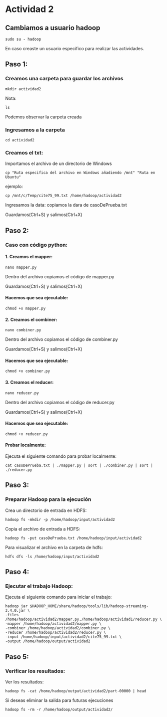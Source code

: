 # Actividad 2

## Cambiamos a usuario hadoop
```
sudo su - hadoop
```
En caso creaste un usuario especifico para realizar las actividades.

## Paso 1:

### Creamos una carpeta para guardar los archivos
```
mkdir actividad2
```

Nota: 
```
ls
```
Podemos observar la carpeta creada

### Ingresamos a la carpeta
```
cd actividad2
```

### Creamos el txt:

Importamos el archivo de un directorio de Windows
```
cp "Ruta especifica del archivo en Windows añadiendo /mnt" "Ruta en Ubuntu"
```
ejemplo:
```
cp /mnt/c/Temp/cite75_99.txt /home/hadoop/actividad2
```
Ingresamos la data: copiamos la dara de casoDePrueba.txt

Guardamos(Ctrl+S) y salimos(Ctrl+X)

## Paso 2:
### Caso con código python:
#### 1. Creamos el mapper:
```
nano mapper.py
```

Dentro del archivo copiamos el código de mapper.py

Guardamos(Ctrl+S) y salimos(Ctrl+X)

#### Hacemos que sea ejecutable:
```
chmod +x mapper.py
```

#### 2. Creamos el combiner:
```
nano combiner.py
```

Dentro del archivo copiamos el código de combiner.py

Guardamos(Ctrl+S) y salimos(Ctrl+X)

#### Hacemos que sea ejecutable:
```
chmod +x combiner.py
```

#### 3. Creamos el reducer:
```
nano reducer.py
```

Dentro del archivo copiamos el código de reducer.py

Guardamos(Ctrl+S) y salimos(Ctrl+X)

#### Hacemos que sea ejecutable:
```
chmod +x reducer.py
```

#### Probar localmente:

Ejecuta el siguiente comando para probar localmente:
```
cat casoDePrueba.txt | ./mapper.py | sort | ./combiner.py | sort | ./reducer.py
```

## Paso 3:

### Preparar Hadoop para la ejecución

Crea un directorio de entrada en HDFS:
```
hadoop fs -mkdir -p /home/hadoop/input/actividad2
```

Copia el archivo de entrada a HDFS:
```
hadoop fs -put casoDePrueba.txt /home/hadoop/input/actividad2
```

Para visualizar el archivo en la carpeta de hdfs:
```
hdfs dfs -ls /home/hadoop/input/actividad2
```

## Paso 4:

### Ejecutar el trabajo Hadoop:

Ejecuta el siguiente comando para iniciar el trabajo:
```
hadoop jar $HADOOP_HOME/share/hadoop/tools/lib/hadoop-streaming-3.4.0.jar \
-files /home/hadoop/actividad2/mapper.py,/home/hadoop/actividad1/reducer.py \
-mapper /home/hadoop/actividad2/mapper.py \
-combiner /home/hadoop/actividad2/combiner.py \
-reducer /home/hadoop/actividad2/reducer.py \
-input /home/hadoop/input/actividad2/cite75_99.txt \
-output /home/hadoop/output/actividad2
```

## Paso 5:
### Verificar los resultados:

Ver los resultados:
```
hadoop fs -cat /home/hadoop/output/actividad2/part-00000 | head
```
Si deseas eliminar la salida para futuras ejecuciones
```
hadoop fs -rm -r /home/hadoop/output/actividad2/
```
